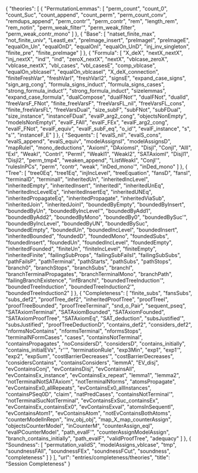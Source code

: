 {
    "theories": [
        {
            "PermutationLemmas": [
                "perm_count",
                "count_0",
                "count_Suc",
                "count_append",
                "count_perm",
                "perm_count_conv",
                "remdups_append",
                "perm_contr'",
                "perm_contr",
                "rem",
                "length_rem",
                "rem_notin",
                "perm_weak_filter'",
                "perm_weak_filter",
                "perm_weak_contr_mono"
            ]
        },
        {
            "Base": [
                "natset_finite_max",
                "not_finite_univ",
                "LeastI_ex",
                "preImage_insert",
                "preImageI",
                "preImageE",
                "equalOn_Un",
                "equalOnD",
                "equalOnI",
                "equalOn_UnD",
                "inj_inv_singleton",
                "finite_pre",
                "finite_preImage"
            ]
        },
        {
            "Formula": [
                "X_deX",
                "nextX_nextX",
                "inj_nextX",
                "ind'",
                "ind",
                "zeroX_nextX",
                "nextX",
                "vblcase_zeroX",
                "vblcase_nextX",
                "vbl_cases",
                "vbl_casesE",
                "comp_vblcase",
                "equalOn_vblcaseI'",
                "equalOn_vblcaseI",
                "X_deX_connection",
                "finiteFreshVar",
                "freshVarI",
                "freshVarI2",
                "signsE",
                "expand_case_signs",
                "sign_arg_cong",
                "formula_signs_induct",
                "formula_signs_cases",
                "strong_formula_induct'",
                "strong_formula_induct",
                "sizelemmas",
                "expand_case_formula",
                "dualCompose",
                "dualFNot'",
                "dualFNot",
                "dualId",
                "freeVarsF_FNot",
                "finite_freeVarsF",
                "freeVarsFL_nil",
                "freeVarsFL_cons",
                "finite_freeVarsFL",
                "freeVarsDual",
                "size_subF",
                "subFNot",
                "subFDual",
                "size_instance",
                "instanceFDual",
                "evalP_arg2_cong",
                "objectsNonEmpty",
                "modelsNonEmptyI",
                "evalF_FAll",
                "evalF_FEx",
                "evalF_arg2_cong",
                "evalF_FNot",
                "evalF_equiv",
                "evalF_subF_eq",
                "o_id'",
                "evalF_instance",
                "s",
                "s'",
                "instanceF_E"
            ]
        },
        {
            "Sequents": [
                "evalS_nil",
                "evalS_cons",
                "evalS_append",
                "evalS_equiv",
                "modelAssignsI",
                "modelAssignsD",
                "mapRuleI",
                "mono_deductions",
                "AxiomI",
                "DAxiomsI",
                "DisjI",
                "ConjI",
                "AllI",
                "ExI",
                "WeakI",
                "ContrI",
                "PermI",
                "WeakI1",
                "WeakI2",
                "SATAxiomI",
                "DisjI1",
                "DisjI2",
                "perm_tmp4",
                "weaken_append",
                "ListWeakI",
                "ConjI'",
                "rulesInPCs",
                "perm",
                "contr",
                "weak",
                "inDed_mono'",
                "inDed_mono"
            ]
        },
        {
            "Tree": [
                "tree0Eq",
                "tree1Eq",
                "injIncLevel",
                "treeEquation",
                "fansD",
                "fansI",
                "terminalD",
                "terminalI",
                "inheritedUn",
                "inheritedIncLevel",
                "inheritedEmpty",
                "inheritedInsert",
                "inheritedI",
                "inheritedUnEq",
                "inheritedIncLevelEq",
                "inheritedInsertEq",
                "inheritedUNEq",
                "inheritedPropagateEq",
                "inheritedPropagate",
                "inheritedViaSub",
                "inheritedJoin",
                "inheritedJoinI",
                "boundedByEmpty",
                "boundedByInsert",
                "boundedByUn",
                "boundedByIncLevel'",
                "boundedByAdd1",
                "boundedByAdd2",
                "boundedByMono",
                "boundedBy0",
                "boundedBySuc'",
                "boundedByIncLevel",
                "boundedByUN",
                "boundedBySuc",
                "boundedEmpty",
                "boundedUn",
                "boundedIncLevel",
                "boundedInsert",
                "inheritedBounded",
                "foundedD",
                "foundedMono",
                "foundedSubs",
                "foundedInsert",
                "foundedUn",
                "foundedIncLevel",
                "foundedEmpty",
                "inheritedFounded",
                "finiteUn",
                "finiteIncLevel",
                "finiteEmpty",
                "inheritedFinite",
                "failingSubProps",
                "failingSubFailsI",
                "failingSubSubs",
                "pathFailsP",
                "pathTerminal",
                "pathStarts",
                "pathSubs",
                "pathStops",
                "branch0",
                "branchStops",
                "branchSubs",
                "branchI",
                "branchTerminalPropagates",
                "branchTerminalMono",
                "branchPath",
                "failingBranchExistence",
                "infBranchI",
                "boundedTreeInduction'",
                "boundedTreeInduction",
                "boundedTreeInduction2'",
                "boundedTreeInduction2"
            ]
        },
        {
            "Completeness": [
                "finite_subs",
                "fansSubs",
                "subs_def2",
                "proofTree_def2",
                "inheritedProofTree",
                "proofTreeI",
                "proofTreeBounded",
                "proofTreeTerminal",
                "snd_o_Pair",
                "sequent_pseq",
                "SATAxiomTerminal",
                "SATAxiomBounded",
                "SATAxiomFounded",
                "SATAxiomProofTree",
                "SATAxiomEq",
                "SAT_deduction",
                "subsJustified'",
                "subsJustified",
                "proofTreeDeductionD",
                "contains_def2",
                "considers_def2",
                "nformsNoContains",
                "nformsTerminal",
                "nformsStops",
                "terminalNFormCases",
                "cases",
                "containsNotTerminal",
                "containsPropagates",
                "noConsidersD",
                "considersD",
                "contains_initially",
                "contains_initialEVs",
                "r''",
                "terminationRule",
                "exp3Min",
                "exp1",
                "exp1'",
                "exp2",
                "expSum",
                "costBarrierDecreases'",
                "costBarrierDecreases",
                "considersContains",
                "containsConsiders",
                "lemmA",
                "EV_disj",
                "evContainsConj",
                "evContainsDisj",
                "evContainsAll",
                "evContainsEx_instance",
                "evContainsEx_repeat",
                "lemma1",
                "lemma2",
                "notTerminalNotSATAxiom",
                "notTerminalNforms",
                "atomsPropagate",
                "evContainsEx0_allRepeats",
                "evContainsEx0_allInstances",
                "containsPSeq0D",
                "claim",
                "natPredCases",
                "containsNotTerminal'",
                "notTerminalSucNotTerminal",
                "evContainsExSuc_containsEx",
                "evContainsEx_containsEx0",
                "evContainsExval",
                "atomsInSequentI",
                "evContainsAtom1",
                "evContainsAtom",
                "notEvContainsBothAtoms",
                "counterModelInRepn",
                "inv_obj_obj",
                "map_X_map_counterAssign",
                "objectsCounterModel",
                "inCounterM",
                "counterAssign_eqI",
                "evalPCounterModel",
                "path_evalF'",
                "counterAssignModelAssign",
                "branch_contains_initially",
                "path_evalF",
                "validProofTree",
                "adequacy"
            ]
        },
        {
            "Soundness": [
                "permutation_validS",
                "modelAssigns_vblcase",
                "tmp",
                "soundnessFAll",
                "soundnessFEx",
                "soundnessFCut",
                "soundness",
                "completeness"
            ]
        }
    ],
    "url": "entries/completeness/theories",
    "title": "Session Completeness"
}